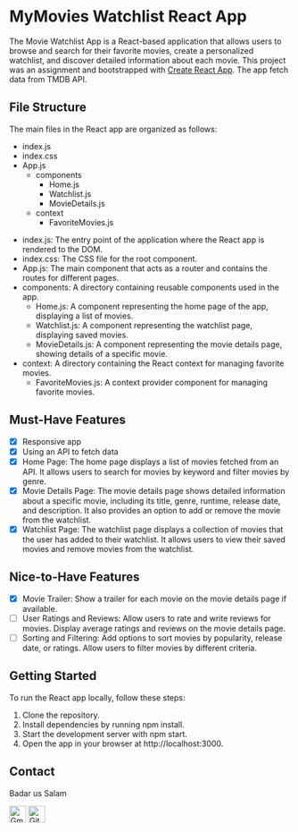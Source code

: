 # MyMovies Watchlist React App

The Movie Watchlist App is a React-based application that allows users to browse and search for their favorite movies, create a personalized watchlist, and discover detailed information about each movie.
This project was an assignment and bootstrapped with [Create React App](https://github.com/facebook/create-react-app). The app fetch data from TMDB API.

## File Structure
The main files in the React app are organized as follows:
- index.js
- index.css
- App.js
  - components
    - Home.js
    - Watchlist.js
    - MovieDetails.js
  - context
    - FavoriteMovies.js
* index.js: The entry point of the application where the React app is rendered to the DOM.
* index.css: The CSS file for the root component.
* App.js: The main component that acts as a router and contains the routes for different pages.
* components: A directory containing reusable components used in the app.
    * Home.js: A component representing the home page of the app, displaying a list of movies.
    * Watchlist.js: A component representing the watchlist page, displaying saved movies.
    * MovieDetails.js: A component representing the movie details page, showing details of a specific movie.
* context: A directory containing the React context for managing favorite movies.
    * FavoriteMovies.js: A context provider component for managing favorite movies.

## Must-Have Features

- [x] Responsive app
- [x] Using an API to fetch data
- [x] Home Page: The home page displays a list of movies fetched from an API. It allows users to search for movies by keyword and filter movies by genre.
- [x] Movie Details Page: The movie details page shows detailed information about a specific movie, including its title, genre, runtime, release date, and description. It also provides an option to add or remove the movie from the watchlist.
- [x] Watchlist Page: The watchlist page displays a collection of movies that the user has added to their watchlist. It allows users to view their saved movies and remove movies from the watchlist.

## Nice-to-Have Features
- [x] Movie Trailer: Show a trailer for each movie on the movie details page if available.
- [ ] User Ratings and Reviews: Allow users to rate and write reviews for movies. Display average ratings and reviews on the movie details page.
- [ ] Sorting and Filtering: Add options to sort movies by popularity, release date, or ratings. Allow users to filter movies by different criteria.

## Getting Started
To run the React app locally, follow these steps:

1. Clone the repository.
2. Install dependencies by running npm install.
3. Start the development server with npm start.
4. Open the app in your browser at http://localhost:3000.

## Contact
Badar us Salam

[<img src="https://img.shields.io/badge/-Gmail-fff?logo=gmail" height="30" alt="Gmail">](mailto:badaronline86@gmail.com)
[<img src="https://img.shields.io/badge/-github-000?logo=github" height="30" alt="Github">](https://github.com/badaronline)